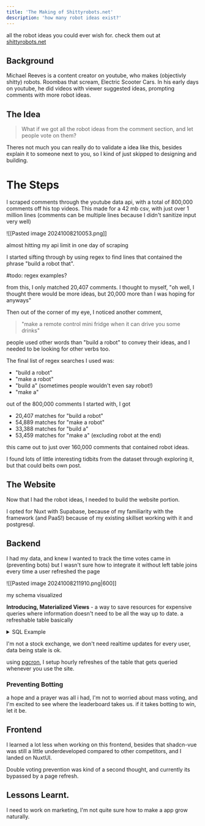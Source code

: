 ```yaml
---
title: 'The Making of Shittyrobots.net'
description: 'how many robot ideas exist?'
---
```


all the robot ideas you could ever wish for. check them out at [shittyrobots.net](https://shittyrobots.net) 

## Background

Michael Reeves is a content creator on youtube, who makes (objectivly shitty) robots. Roombas that scream, Electric Scooter Cars.
In his early days on youtube, he did videos with viewer suggested ideas, prompting comments with more robot ideas.

## The Idea

> What if we got all the robot ideas from the comment section, and let people vote on them?

Theres not much you can really do to validate a idea like this, besides explain it to someone next to you, so I kind of just skipped to designing and building.

# The Steps 

I scraped comments through the youtube data api, with a total of 800,000 comments off his top videos. This made for a 42 mb csv, with just over 1 million lines (comments can be multiple lines because I didn't sanitize input very well)

![[Pasted image 20241008210053.png]]
<figcaption>almost hitting my api limit in one day of scraping</figcaption>

I started sifting through by using regex to find lines that contained the phrase "build a robot that".

#todo: regex examples?

from this, I only matched 20,407 comments. I thought to myself, "oh well, I thought there would be more ideas, but 20,000 more than I was hoping for anyways" 

Then out of the corner of my eye, I noticed another comment, 
  
> "make a remote control mini fridge when it can drive you some drinks"

people used other words than "build a robot" to convey their ideas, and I needed to be looking for other verbs too.

The final list of regex searches I used was:
- "build a robot"
- "make a robot"
- "build a" (sometimes people wouldn't even say robot!)
- "make a"

out of the 800,000 comments I started with, I got 
- 20,407 matches for "build a robot"
- 54,889 matches for "make a robot"
- 33,388 matches for "build a"
- 53,459 matches for "make a" (excluding robot at the end)


this came out to just over 160,000 comments that contained robot ideas.

I found lots of little interesting tidbits from the dataset through exploring it, but that could beits own post.

## The Website

Now that I had the robot ideas, I needed to build the website portion.

I opted for Nuxt with Supabase, because of my familiarity with the framework (and PaaS!) because of my existing skillset working with it and postgresql.

## Backend

I had my data, and knew I wanted to track the time votes came in (preventing bots) but I wasn't sure how to integrate it without left table joins every time a user refreshed the page

![[Pasted image 20241008211910.png|600]]
<figcaption>my schema visualized</figcaption>

**Introducing, Materialized Views** - a way to save resources for expensive queries where information doesn't need to be all the way up to date. a refreshable table basically

<details>
	<summary>SQL Example</summary>

	creating a materialized view
	
	```sql
	CREATE MATERIALIZED VIEW
	materialized_table AS
	SELECT * FROM
	table LEFT JOIN other_table ON table.id = other_table.id;
	```
	
	and they can be refreshed through running
	
	```sql
	REFRESH MATERIALIZED VIEW materialized_table
	```
</details>

I'm not a stock exchange, we don't need realtime updates for every user, data being stale is ok.

using [pgcron](https://github.com/citusdata/pg_cron), I setup hourly refreshes of the table that gets queried whenever you use the site.

### Preventing Botting

a hope and a prayer was all i had, I'm not to worried about mass voting, and I'm excited to see where the leaderboard takes us. if it takes botting to win, let it be.

## Frontend

I learned a lot less when working on this frontend, besides that shadcn-vue was still a little underdeveloped compared to other competitors, and I landed on NuxtUI. 

Double voting prevention was kind of a second thought, and currently its bypassed by a page refresh.

## Lessons Learnt.

I need to work on marketing, I'm not quite sure how to make a app grow naturally.


